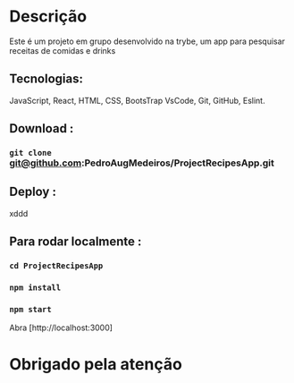 # Descrição

Este é um projeto em grupo desenvolvido na trybe, um app para pesquisar receitas de comidas e drinks
## Tecnologias:

 JavaScript, React, HTML, CSS, BootsTrap VsCode, Git, GitHub, Eslint.

## Download :

### `git clone` git@github.com:PedroAugMedeiros/ProjectRecipesApp.git

## Deploy :
xddd
### 

## Para rodar localmente :
### `cd ProjectRecipesApp`
### `npm install`
### `npm start`

Abra [http://localhost:3000]

# Obrigado pela atenção
